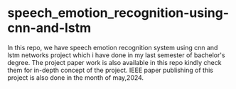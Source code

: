 # speech_emotion_recognition-using-cnn-and-lstm

In this repo, we have speech emotion recognition system using cnn and lstm networks project which i have done in my last semester of bachelor's degree.
The project paper work is also available in this repo kindly check them for in-depth concept of the project. 
IEEE paper publishing of this project is also done in the month of may,2024.
